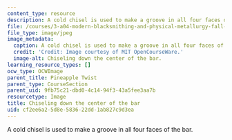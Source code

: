 ```yaml
---
content_type: resource
description: A cold chisel is used to make a groove in all four faces of the bar.
file: /courses/3-a04-modern-blacksmithing-and-physical-metallurgy-fall-2008/cf2ee6a25d8e583622dd1ab827c9d3ea_105.jpg
file_type: image/jpeg
image_metadata:
  caption: A cold chisel is used to make a groove in all four faces of the bar.
  credit: 'Credit: Image courtesy of MIT OpenCourseWare.'
  image-alt: Chiseling down the center of the bar.
learning_resource_types: []
ocw_type: OCWImage
parent_title: Pineapple Twist
parent_type: CourseSection
parent_uid: 9fb75c21-dbd0-4c14-94f3-43a5fee3aa7b
resourcetype: Image
title: Chiseling down the center of the bar
uid: cf2ee6a2-5d8e-5836-22dd-1ab827c9d3ea
---
```

A cold chisel is used to make a groove in all four faces of the bar.

